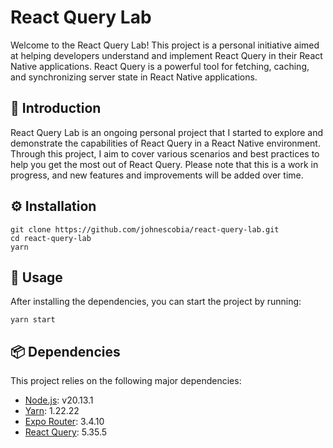 # React Query Lab
Welcome to the React Query Lab! This project is a personal initiative aimed at helping developers understand and implement React Query in their React Native applications. React Query is a powerful tool for fetching, caching, and synchronizing server state in React Native applications.

## 📖 Introduction
React Query Lab is an ongoing personal project that I started to explore and demonstrate the capabilities of React Query in a React Native environment. Through this project, I aim to cover various scenarios and best practices to help you get the most out of React Query. Please note that this is a work in progress, and new features and improvements will be added over time.

## ⚙️ Installation
```
git clone https://github.com/johnescobia/react-query-lab.git
cd react-query-lab
yarn
```

## 🚀 Usage
After installing the dependencies, you can start the project by running:
```
yarn start
```

## 📦 Dependencies
This project relies on the following major dependencies:
* [Node.js](https://nodejs.org/en/): v20.13.1
* [Yarn](https://yarnpkg.com/): 1.22.22
* [Expo Router](https://docs.expo.dev/router/installation/): 3.4.10
* [React Query](https://tanstack.com/query/latest/docs/framework/react/overview): 5.35.5
